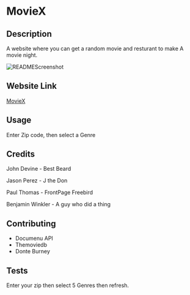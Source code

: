 # MovieX

## Description 

A website where you can get a random movie and resturant to make A movie night.


![READMEScreenshot](https://user-images.githubusercontent.com/77582349/117223653-bae1d880-add3-11eb-88ac-1110ebb9961e.png)

## Website Link

<a href='https://winkler102.github.io/group8-Great/index.html'>MovieX</a>


## Usage 

Enter Zip code, then select a Genre


## Credits

John Devine - Best Beard

Jason Perez - J the Don

Paul Thomas - FrontPage Freebird

Benjamin Winkler - A guy who did a thing


## Contributing

* Documenu API
* Themoviedb
* Donte Burney

## Tests

Enter your zip then select 5 Genres then refresh.